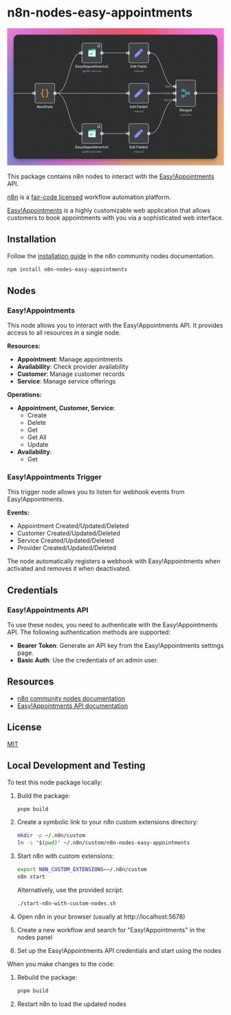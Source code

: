 # n8n-nodes-easy-appointments

![Thumbnail](https://raw.githubusercontent.com/jannikhst/n8n-nodes-easy-appointments/main/screenshot-2025-08-08-000276.png)

This package contains n8n nodes to interact with the [Easy!Appointments](https://easyappointments.org/) API.

[n8n](https://n8n.io/) is a [fair-code licensed](https://docs.n8n.io/reference/license/) workflow automation platform.

[Easy!Appointments](https://easyappointments.org/) is a highly customizable web application that allows customers to book appointments with you via a sophisticated web interface.

## Installation

Follow the [installation guide](https://docs.n8n.io/integrations/community-nodes/installation/) in the n8n community nodes documentation.

```bash
npm install n8n-nodes-easy-appointments
```

## Nodes

### Easy!Appointments

This node allows you to interact with the Easy!Appointments API. It provides access to all resources in a single node.

**Resources:**
- **Appointment**: Manage appointments
- **Availability**: Check provider availability
- **Customer**: Manage customer records
- **Service**: Manage service offerings

**Operations:**
- **Appointment, Customer, Service**:
  - Create
  - Delete
  - Get
  - Get All
  - Update
- **Availability**:
  - Get

### Easy!Appointments Trigger

This trigger node allows you to listen for webhook events from Easy!Appointments.

**Events:**
- Appointment Created/Updated/Deleted
- Customer Created/Updated/Deleted
- Service Created/Updated/Deleted
- Provider Created/Updated/Deleted

The node automatically registers a webhook with Easy!Appointments when activated and removes it when deactivated.

## Credentials

### Easy!Appointments API

To use these nodes, you need to authenticate with the Easy!Appointments API. The following authentication methods are supported:

- **Bearer Token**: Generate an API key from the Easy!Appointments settings page.
- **Basic Auth**: Use the credentials of an admin user.

## Resources

- [n8n community nodes documentation](https://docs.n8n.io/integrations/community-nodes/)
- [Easy!Appointments API documentation](https://easyappointments.org/docs.html)

## License

[MIT](LICENSE.md)

## Local Development and Testing

To test this node package locally:

1. Build the package:
   ```bash
   pnpm build
   ```

2. Create a symbolic link to your n8n custom extensions directory:
   ```bash
   mkdir -p ~/.n8n/custom
   ln -s "$(pwd)" ~/.n8n/custom/n8n-nodes-easy-appointments
   ```

3. Start n8n with custom extensions:
   ```bash
   export N8N_CUSTOM_EXTENSIONS=~/.n8n/custom
   n8n start
   ```

   Alternatively, use the provided script:
   ```bash
   ./start-n8n-with-custom-nodes.sh
   ```

4. Open n8n in your browser (usually at http://localhost:5678)

5. Create a new workflow and search for "Easy!Appointments" in the nodes panel

6. Set up the Easy!Appointments API credentials and start using the nodes

When you make changes to the code:

1. Rebuild the package:
   ```bash
   pnpm build
   ```

2. Restart n8n to load the updated nodes
